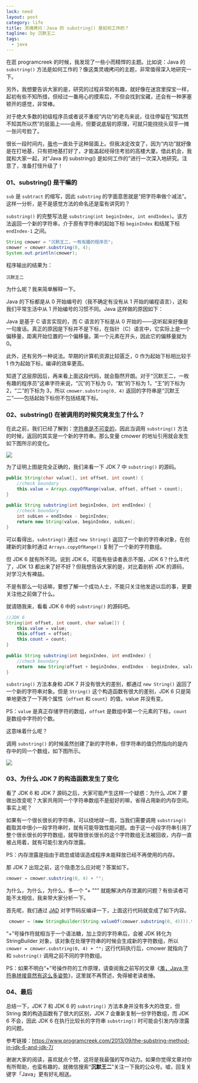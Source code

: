```yaml
---
lock: need
layout: post
category: life
title: 灵魂拷问：Java 的 substring() 是如何工作的？
tagline: by 沉默王二
tags: 
  - java
---
```


在逛 programcreek 的时候，我发现了一些小而精悍的主题。比如说：Java 的 `substring()` 方法是如何工作的？像这类灵魂拷问的主题，非常值得深入地研究一下。


<!--more-->



另外，我想要告诉大家的是，研究的过程非常的有趣，就好像在迷宫里探宝一样，起初有些不知所措，但经过一番用心的摸索后，不但会找到宝藏，还会有一种茅塞顿开的感觉，非常棒。

对于绝大多数的初级程序员或者说不重视“内功”的老鸟来说，往往停留在“知其然不知其所以然”的层面上——会用，但要说底层的原理，可就只能挠挠头双手一摊一张问号脸了。

很长一段时间内，[我](https://mp.weixin.qq.com/s/feoOINGSyivBO8Z1gaQVOA)也一直处于这种层面上。但我决定改变了，因为“内功”就好像是在打地基，只有把地基打好了，才能盖起经得住考验的高楼大厦。借此机会，我就和大家一起，对“Java 的 substring() 是如何工作的”进行一次深入地研究。注意了，准备打怪升级了！

### 01、substring() 是干嘛的

`sub` 是 `subtract` 的缩写，因此 `substring` 的字面意思就是“把字符串做个减法”。这样一分析，是不是感觉方法的命名还是蛮有讲究的？

`substring()` 的完整写法是 `substring(int beginIndex, int endIndex)`。该方法返回一个新的字符串，介于原有字符串的起始下标 `beginIndex` 和结尾下标 `endIndex-1` 之间。

```java
String cmower = "沉默王二，一枚有趣的程序员";
cmower = cmower.substring(0, 4);
System.out.println(cmower);
```

程序输出的结果为：

```
沉默王二
```

为什么呢？我来简单解释一下。

Java 的下标都是从 0 开始编号的（我不确定有没有从 1 开始的编程语言），这和我们平常生活中从 1 开始编号的习惯不同。Java 这样做的原因如下：

Java 是基于 C 语言实现的，而 C 语言的下标是从 0 开始的——这听起来好像是一句废话。真正的原因是下标并不是下标，在指针（C）语言中，它实际上是一个偏移量，距离开始位置的一个偏移量。第一个元素在开头，因此它的偏移量就为 0。

此外，还有另外一种说法。早期的计算机资源比较匮乏，0 作为起始下标相比较于 1 作为起始下标，编译的效率更高。


知道了这层原因后，再来看上面这段代码，就会豁然开朗。对于“沉默王二，一枚有趣的程序员”这串字符来说，“沉”的下标为 0，“默”的下标为 1，“王”的下标为 2，“二”的下标为 3，所以 `cmower.substring(0, 4)` 返回的字符串是“沉默王二”——包括起始下标但不包括结尾下标。

### 02、substring() 在被调用的时候究竟发生了什么？

在此之前，我们已经了解到：[字符串是不可变的]()，因此当调用 `substring()` 方法的时候，返回的其实是一个新的字符串。那么变量 cmower 的地址引用就会发生如下图所示的变化。


![](http://www.itwanger.com/assets/images/2019/11/java-subtring-1.png)

为了证明上图是完全正确的，我们来看一下 JDK 7 中 `substring()` 的源码。

```java
public String(char value[], int offset, int count) {
	//check boundary
	this.value = Arrays.copyOfRange(value, offset, offset + count);
}
 
public String substring(int beginIndex, int endIndex) {
	//check boundary
	int subLen = endIndex - beginIndex;
	return new String(value, beginIndex, subLen);
}
```

可以看得出，`substring()` 通过 `new String()` 返回了一个新的字符串对象，在创建新的对象时通过 `Arrays.copyOfRange()` 复制了一个新的字符数组。

但 JDK 6 就有所不同。说到 JDK 6，可能有些读者表示不服，JDK 6？什么年代了，JDK 13 都出来了好不好？但我想告诉大家的是，对比着剖析 JDK 的源码，对学习大有裨益。

不是有那么一句话嘛，要想了解一个成功人士，不能只关注他发迹以后的事，更要关注他之前做了什么。

就请随我来，看看 JDK 6 中的 `substring()` 的源码吧。

```java
//JDK 6
String(int offset, int count, char value[]) {
	this.value = value;
	this.offset = offset;
	this.count = count;
}
 
public String substring(int beginIndex, int endIndex) {
	//check boundary
	return  new String(offset + beginIndex, endIndex - beginIndex, value);
}
```

`substring()` 方法本身和 JDK 7 并没有很大的差别，都通过 `new String()` 返回了一个新的字符串对象。但是 `String()` 这个构造函数有很大的差别，JDK 6 只是简单地更改了一下两个属性（`offset` 和 `count`）的值，value 并没有变。

PS：`value` 是真正存储字符的数组，`offset` 是数组中第一个元素的下标，`count` 是数组中字符的个数。

这意味着什么呢？

调用 `substring()` 的时候虽然创建了新的字符串，但字符串的值仍然指向的是内存中的同一个数组，如下图所示。

![](http://www.itwanger.com/assets/images/2019/11/java-subtring-2.png)


### 03、为什么 JDK 7 的构造函数发生了变化

看了 JDK 6 和 JDK 7 源码之后，大家可能产生这样一个疑惑：为什么 JDK 7 要做出改变呢？大家共用同一个字符串数组不是挺好的嘛，省得占用新的内存空间。事实上呢？

如果有一个很长很长的字符串，可以绕地球一周，当我们需要调用 `substring()` 截取其中很小一段字符串时，就有可能导致性能问题。由于这一小段字符串引用了整个很长很长的字符数组，就导致很长很长的这个字符数组无法被回收，内存一直被占用着，就有可能引发内存泄露。

PS：内存泄露是指由于疏忽或错误造成程序未能释放已经不再使用的内存。

那 JDK 7 出现之前，这个隐患怎么应对呢？答案如下。

```java
cmower = cmower.substring(0, 4) + "";
```

为什么，为什么，为什么，多一个 “+ ""” 就能解决内存泄漏的问题？有些读者可能不太相信，我来带大家分析一下。

首先呢，我们通过 [JAD](http://www.itwanger.com/java/2019/10/22/javac-jad.html) 对字节码反编译一下，上面这行代码就变成了如下内容。

```java
 cmower = (new StringBuilder(String.valueOf(cmower.substring(0, 4)))).toString();
```

“+”号操作符就相当于一个语法糖，加上空的字符串后，会被 JDK 转化为 StringBuilder 对象，该对象在处理字符串的时候会生成新的字符数组，所以 `cmower = cmower.substring(0, 4) + "";` 这行代码执行后，cmower 就指向了和 `substring()` 调用之前不同的字符数组。

PS：如果不明白“+”号操作符的工作原理，请查阅我之前写的文章《[羞，Java 字符串拼接竟然有这么多姿势](https://mp.weixin.qq.com/s/doWGxF94sd6V_dSwJMmE-Q)》，这里就不再赘述，免得被老读者捶。

### 04、最后

总结一下，JDK 7 和 JDK 6 的 `substring()` 方法本身并没有多大的改变，但 String 类的构造函数有了很大的区别，JDK 7 会重新复制一份字符数组，而 JDK 6 不会，因此 JDK 6 在执行比较长的字符串 `substring()` 时可能会引发内存泄露的问题。




参考链接：https://www.programcreek.com/2013/09/the-substring-method-in-jdk-6-and-jdk-7/



谢谢大家的阅读，喜欢就点个赞，这将是我最强的写作动力。如果你觉得文章对你有所帮助，也蛮有趣的，就微信搜索“**沉默王二**”关注一下我的公众号。嘘，回复关键字「Java」更有好礼相送。

















